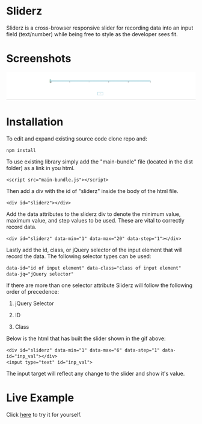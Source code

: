 # Sliderz
Sliderz is a cross-browser responsive slider for recording data into an input field (text/number) while
being free to style as the developer sees fit.

# Screenshots
<img src="https://raw.githubusercontent.com/matthewmp/sliderz/master/sliderz.gif " />

# Installation
To edit and expand existing source code clone repo and:
    
    npm install

To use existing library simply add the "main-bundle" file (located in the dist folder) as a link in you html.  
    
    <script src="main-bundle.js"></script>

Then add a div with the id of "sliderz" inside the body of the html file.
    
    <div id="sliderz"></div>

Add the data attributes to the sliderz div to denote the minimum value, maximum value, and step values to be used.  These are vital to correctly record data.
    
    <div id="sliderz" data-min="1" data-max="20" data-step="1"></div>

Lastly add the id, class, or jQuery selector of the input element that will record the data. The following selector types can be used:
   
    data-id="id of input element" data-class="class of input element" data-jq="jQuery selector"

If there are more than one selector attribute Sliderz will follow the following order of precedence:
	
1. jQuery Selector

2. ID

3. Class

Below is the html that has built the slider shown in the gif above:
    
    <div id="sliderz" data-min="1" data-max="6" data-step="1" data-id="inp_val"></div>
	<input type="text" id="inp_val">

The input target will reflect any change to the slider and show it's value.

# Live Example
Click [here](https://matthewmp.github.io/sliderz/) to try it for yourself.



